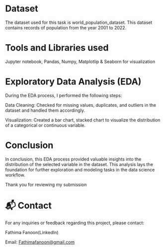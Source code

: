 # Dataset
The dataset used for this task is world_population_dataset. This dataset contains records of population from the year 2001 to 2022.

# Tools and Libraries used
Jupyter notebook,
Pandas,
Numpy,
Matplotlip & Seaborn for visualization

# Exploratory Data Analysis (EDA)
During the EDA process, I performed the following steps:

Data Cleaning: Checked for missing values, duplicates, and outliers in the dataset and handled them accordingly.

Visualization: Created a bar chart, stacked chart to visualize the distribution of a categorical or continuous variable.

# Conclusion
In conclusion, this EDA process provided valuable insights into the distribution of the selected variable in the dataset. This analysis lays the foundation for further exploration and modeling tasks in the data science workflow.

Thank you for reviewing my submission

# 📬 Contact
For any inquiries or feedback regarding this project, please contact:

Fathima Fanoon(LinkedIn)

Email: Fathimafanoon@gmail.com
